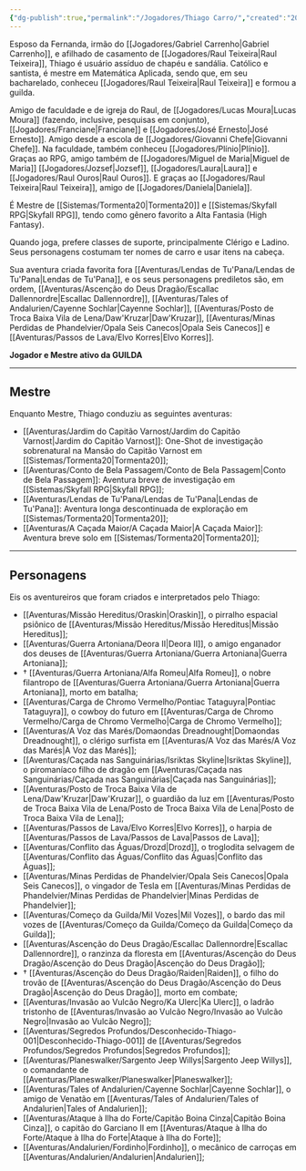 ```yaml
---
{"dg-publish":true,"permalink":"/Jogadores/Thiago Carro/","created":"2025-10-13T17:42:08.670-03:00"}
---
```


Esposo da Fernanda, irmão do [[Jogadores/Gabriel Carrenho\|Gabriel Carrenho]], e afilhado de casamento de [[Jogadores/Raul Teixeira\|Raul Teixeira]], Thiago é usuário assíduo de chapéu e sandália. Católico e santista, é mestre em Matemática Aplicada, sendo que, em seu bacharelado, conheceu [[Jogadores/Raul Teixeira\|Raul Teixeira]] e formou a guilda.

Amigo de faculdade e de igreja do Raul, de [[Jogadores/Lucas Moura\|Lucas Moura]] (fazendo, inclusive, pesquisas em conjunto), [[Jogadores/Franciane\|Franciane]] e [[Jogadores/José Ernesto\|José Ernesto]]. Amigo desde a escola de [[Jogadores/Giovanni Chefe\|Giovanni Chefe]].
Na faculdade, também conheceu [[Jogadores/Plínio\|Plínio]]. Graças ao RPG, amigo também de [[Jogadores/Miguel de Maria\|Miguel de Maria]] [[Jogadores/Jozsef\|Jozsef]], [[Jogadores/Laura\|Laura]] e [[Jogadores/Raul Ouros\|Raul Ouros]].
E graças ao [[Jogadores/Raul Teixeira\|Raul Teixeira]], amigo de [[Jogadores/Daniela\|Daniela]].

É Mestre de [[Sistemas/Tormenta20\|Tormenta20]] e [[Sistemas/Skyfall RPG\|Skyfall RPG]], tendo como gênero favorito a Alta Fantasia (High Fantasy).

Quando joga, prefere classes de suporte, principalmente Clérigo e Ladino. Seus personagens costumam ter nomes de carro e usar itens na cabeça.

Sua aventura criada favorita fora [[Aventuras/Lendas de Tu'Pana/Lendas de Tu'Pana\|Lendas de Tu'Pana]], e os seus personagens prediletos são, em ordem, [[Aventuras/Ascenção do Deus Dragão/Escallac Dallennordre\|Escallac Dallennordre]], [[Aventuras/Tales of Andalurien/Cayenne Sochlar\|Cayenne Sochlar]], [[Aventuras/Posto de Troca Baixa Vila de Lena/Daw'Kruzar\|Daw'Kruzar]], [[Aventuras/Minas Perdidas de Phandelvier/Opala Seis Canecos\|Opala Seis Canecos]] e [[Aventuras/Passos de Lava/Elvo Korres\|Elvo Korres]].

**Jogador e Mestre ativo da GUILDA**

---
## Mestre
Enquanto Mestre, Thiago conduziu as seguintes aventuras:
- [[Aventuras/Jardim do Capitão Varnost/Jardim do Capitão Varnost\|Jardim do Capitão Varnost]]: One-Shot de investigação sobrenatural na Mansão do Capitão Varnost em [[Sistemas/Tormenta20\|Tormenta20]];
- [[Aventuras/Conto de Bela Passagem/Conto de Bela Passagem\|Conto de Bela Passagem]]: Aventura breve de investigação em [[Sistemas/Skyfall RPG\|Skyfall RPG]];
- [[Aventuras/Lendas de Tu'Pana/Lendas de Tu'Pana\|Lendas de Tu'Pana]]: Aventura longa descontinuada de exploração em [[Sistemas/Tormenta20\|Tormenta20]];
- [[Aventuras/A Caçada Maior/A Caçada Maior\|A Caçada Maior]]: Aventura breve solo em [[Sistemas/Tormenta20\|Tormenta20]];
---
## Personagens
Eis os aventureiros que foram criados e interpretados pelo Thiago:
- [[Aventuras/Missão Hereditus/Oraskin\|Oraskin]], o pirralho espacial psiônico de [[Aventuras/Missão Hereditus/Missão Hereditus\|Missão Hereditus]];
- [[Aventuras/Guerra Artoniana/Deora II\|Deora II]], o amigo enganador dos deuses de [[Aventuras/Guerra Artoniana/Guerra Artoniana\|Guerra Artoniana]];
- † [[Aventuras/Guerra Artoniana/Alfa Romeu\|Alfa Romeu]], o nobre filantropo de [[Aventuras/Guerra Artoniana/Guerra Artoniana\|Guerra Artoniana]], morto em batalha;
- [[Aventuras/Carga de Chromo Vermelho/Pontiac Tataguyra\|Pontiac Tataguyra]], o cowboy do futuro em [[Aventuras/Carga de Chromo Vermelho/Carga de Chromo Vermelho\|Carga de Chromo Vermelho]];
- [[Aventuras/A Voz das Marés/Domaondas Dreadnought\|Domaondas Dreadnought]], o clérigo surfista em [[Aventuras/A Voz das Marés/A Voz das Marés\|A Voz das Marés]];
- [[Aventuras/Caçada nas Sanguinárias/Isriktas Skyline\|Isriktas Skyline]], o piromaníaco filho de dragão em [[Aventuras/Caçada nas Sanguinárias/Caçada nas Sanguinárias\|Caçada nas Sanguinárias]];
- [[Aventuras/Posto de Troca Baixa Vila de Lena/Daw'Kruzar\|Daw'Kruzar]], o guardião da luz em [[Aventuras/Posto de Troca Baixa Vila de Lena/Posto de Troca Baixa Vila de Lena\|Posto de Troca Baixa Vila de Lena]];
- [[Aventuras/Passos de Lava/Elvo Korres\|Elvo Korres]], o harpia de [[Aventuras/Passos de Lava/Passos de Lava\|Passos de Lava]];
- [[Aventuras/Conflito das Águas/Drozd\|Drozd]], o troglodita selvagem de [[Aventuras/Conflito das Águas/Conflito das Águas\|Conflito das Águas]];
- [[Aventuras/Minas Perdidas de Phandelvier/Opala Seis Canecos\|Opala Seis Canecos]], o vingador de Tesla em [[Aventuras/Minas Perdidas de Phandelvier/Minas Perdidas de Phandelvier\|Minas Perdidas de Phandelvier]];
- [[Aventuras/Começo da Guilda/Mil Vozes\|Mil Vozes]], o bardo das mil vozes de [[Aventuras/Começo da Guilda/Começo da Guilda\|Começo da Guilda]];
- [[Aventuras/Ascenção do Deus Dragão/Escallac Dallennordre\|Escallac Dallennordre]], o ranzinza da floresta em [[Aventuras/Ascenção do Deus Dragão/Ascenção do Deus Dragão\|Ascenção do Deus Dragão]];
- † [[Aventuras/Ascenção do Deus Dragão/Raiden\|Raiden]], o filho do trovão de [[Aventuras/Ascenção do Deus Dragão/Ascenção do Deus Dragão\|Ascenção do Deus Dragão]], morto em combate;
- [[Aventuras/Invasão ao Vulcão Negro/Ka Ulerc\|Ka Ulerc]], o ladrão tristonho de [[Aventuras/Invasão ao Vulcão Negro/Invasão ao Vulcão Negro\|Invasão ao Vulcão Negro]];
- [[Aventuras/Segredos Profundos/Desconhecido-Thiago-001\|Desconhecido-Thiago-001]] de [[Aventuras/Segredos Profundos/Segredos Profundos\|Segredos Profundos]];
- [[Aventuras/Planeswalker/Sargento Jeep Willys\|Sargento Jeep Willys]], o comandante de [[Aventuras/Planeswalker/Planeswalker\|Planeswalker]];
- [[Aventuras/Tales of Andalurien/Cayenne Sochlar\|Cayenne Sochlar]], o amigo de Venatão em [[Aventuras/Tales of Andalurien/Tales of Andalurien\|Tales of Andalurien]];
- [[Aventuras/Ataque à Ilha do Forte/Capitão Boina Cinza\|Capitão Boina Cinza]], o capitão do Garciano II em [[Aventuras/Ataque à Ilha do Forte/Ataque à Ilha do Forte\|Ataque à Ilha do Forte]];
- [[Aventuras/Andalurien/Fordinho\|Fordinho]], o mecânico de carroças em [[Aventuras/Andalurien/Andalurien\|Andalurien]];